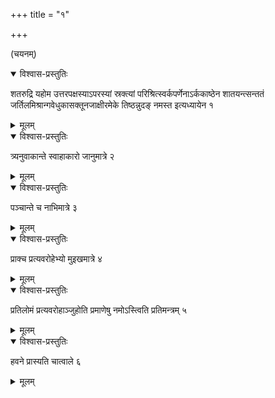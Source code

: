 +++
title = "१"

+++
  
(चयनम्)



<details open><summary>विश्वास-प्रस्तुतिः</summary>

शतरुद्रि यहोम उत्तरपक्षस्याऽपरस्यां स्रक्त्यां परिश्रित्स्वर्कपर्णेनाऽर्ककाष्ठेन शातयन्त्सन्ततं जर्तिलमिश्रान्गवेधुकासक्तूनजाक्षीरमेके तिष्ठन्नुदङ् नमस्त इत्यध्यायेन १
</details>

<details><summary>मूलम्</summary>

शतरुद्रि यहोम उत्तरपक्षस्याऽपरस्यां स्रक्त्यां परिश्रित्स्वर्कपर्णेनाऽर्ककाष्ठेन शातयन्त्सन्ततं जर्तिलमिश्रान्गवेधुकासक्तूनजाक्षीरमेके तिष्ठन्नुदङ् नमस्त इत्यध्यायेन १
</details>


<details open><summary>विश्वास-प्रस्तुतिः</summary>

त्र्यनुवाकान्ते स्वाहाकारो जानुमात्रे २
</details>

<details><summary>मूलम्</summary>

त्र्यनुवाकान्ते स्वाहाकारो जानुमात्रे २
</details>


<details open><summary>विश्वास-प्रस्तुतिः</summary>

पञ्चान्ते च नाभिमात्रे ३
</details>

<details><summary>मूलम्</summary>

पञ्चान्ते च नाभिमात्रे ३
</details>


<details open><summary>विश्वास-प्रस्तुतिः</summary>

प्राक्च प्रत्यवरोहेभ्यो मुइखमात्रे ४
</details>

<details><summary>मूलम्</summary>

प्राक्च प्रत्यवरोहेभ्यो मुइखमात्रे ४
</details>


<details open><summary>विश्वास-प्रस्तुतिः</summary>

प्रतिलोमं प्रत्यवरोहाञ्जुहोति प्रमाणेषु नमोऽस्त्विति प्रतिमन्त्रम् ५
</details>

<details><summary>मूलम्</summary>

प्रतिलोमं प्रत्यवरोहाञ्जुहोति प्रमाणेषु नमोऽस्त्विति प्रतिमन्त्रम् ५
</details>


<details open><summary>विश्वास-प्रस्तुतिः</summary>

हवने प्रास्यति चात्वाले ६
</details>

<details><summary>मूलम्</summary>

हवने प्रास्यति चात्वाले ६
</details>
